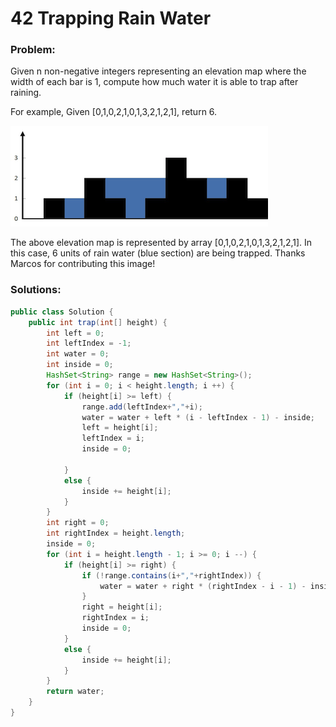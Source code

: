 # 42 Trapping Rain Water

### Problem:
Given n non-negative integers representing an elevation map where the width of each bar is 1, compute how much water it is able to trap after raining.

For example, 
Given [0,1,0,2,1,0,1,3,2,1,2,1], return 6.

![](/assets/rainwatertrap.png)

The above elevation map is represented by array [0,1,0,2,1,0,1,3,2,1,2,1]. In this case, 6 units of rain water (blue section) are being trapped. Thanks Marcos for contributing this image!

### Solutions:

```java
public class Solution {
    public int trap(int[] height) {
        int left = 0;
        int leftIndex = -1;
        int water = 0;
        int inside = 0;
        HashSet<String> range = new HashSet<String>();
        for (int i = 0; i < height.length; i ++) {
            if (height[i] >= left) {
                range.add(leftIndex+","+i);
                water = water + left * (i - leftIndex - 1) - inside;
                left = height[i];
                leftIndex = i;
                inside = 0;
                
            }
            else {
                inside += height[i];
            }
        }
        int right = 0;
        int rightIndex = height.length;
        inside = 0;
        for (int i = height.length - 1; i >= 0; i --) {
            if (height[i] >= right) {
                if (!range.contains(i+","+rightIndex)) {
                    water = water + right * (rightIndex - i - 1) - inside;
                }
                right = height[i];
                rightIndex = i;
                inside = 0;
            }
            else {
                inside += height[i];
            }
        }
        return water;
    }
}
```